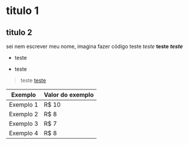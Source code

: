 # titulo 1
## titulo 2
sei nem escrever meu nome, imagina fazer código
teste
*teste*
**teste**
***teste***
- teste
* teste
> teste
[teste](https://cdn.discordapp.com/attachments/870073540907524166/1198935805461282877/image0.png?ex=65c0b6fb&is=65ae41fb&hm=c9c16ea2bfd904522ee5e40f4ea9df34336bfb1b893dc3844e526e808bff0b0a&)

Exemplo   | Valor do exemplo
--------- | ------
Exemplo 1 | R$ 10
Exemplo 2 | R$ 8
Exemplo 3 | R$ 7
Exemplo 4 | R$ 8
